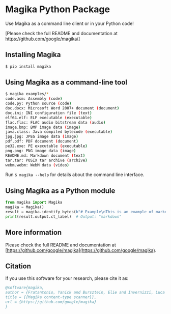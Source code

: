 # Magika Python Package

Use Magika as a command line client or in your Python code!

\[Please check the full README and documentation at https://github.com/google/magika\]

## Installing Magika
```bash
$ pip install magika
```

## Using Magika as a command-line tool

```bash
$ magika examples/*
code.asm: Assembly (code)
code.py: Python source (code)
doc.docx: Microsoft Word 2007+ document (document)
doc.ini: INI configuration file (text)
elf64.elf: ELF executable (executable)
flac.flac: FLAC audio bitstream data (audio)
image.bmp: BMP image data (image)
java.class: Java compiled bytecode (executable)
jpg.jpg: JPEG image data (image)
pdf.pdf: PDF document (document)
pe32.exe: PE executable (executable)
png.png: PNG image data (image)
README.md: Markdown document (text)
tar.tar: POSIX tar archive (archive)
webm.webm: WebM data (video)
```

Run `$ magika --help` for details about the command line interface.


## Using Magika as a Python module

```python
from magika import Magika
magika = Magika()
result = magika.identify_bytes(b"# Example\nThis is an example of markdown!")
print(result.output.ct_label)  # Output: "markdown"
```


## More information

Please check the full README and documentation at [https://github.com/google/magika](https://github.com/google/magika).


## Citation
If you use this software for your research, please cite it as:
```bibtex
@software{magika,
author = {Fratantonio, Yanick and Bursztein, Elie and Invernizzi, Luca and Zhang, Marina and Metitieri, Giancarlo and Kurt, Thomas and Galilee, Francois and Petit-Bianco, Alexandre and Farah, Loua and Albertini, Ange},
title = {{Magika content-type scanner}},
url = {https://github.com/google/magika}
}
```
